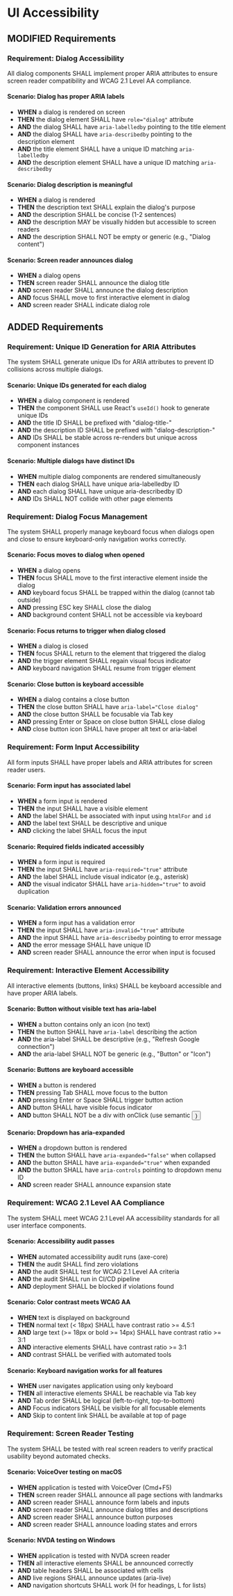 # UI Accessibility

## MODIFIED Requirements

### Requirement: Dialog Accessibility
All dialog components SHALL implement proper ARIA attributes to ensure screen reader compatibility and WCAG 2.1 Level AA compliance.

#### Scenario: Dialog has proper ARIA labels
- **WHEN** a dialog is rendered on screen
- **THEN** the dialog element SHALL have `role="dialog"` attribute
- **AND** the dialog SHALL have `aria-labelledby` pointing to the title element
- **AND** the dialog SHALL have `aria-describedby` pointing to the description element
- **AND** the title element SHALL have a unique ID matching `aria-labelledby`
- **AND** the description element SHALL have a unique ID matching `aria-describedby`

#### Scenario: Dialog description is meaningful
- **WHEN** a dialog is rendered
- **THEN** the description text SHALL explain the dialog's purpose
- **AND** the description SHALL be concise (1-2 sentences)
- **AND** the description MAY be visually hidden but accessible to screen readers
- **AND** the description SHALL NOT be empty or generic (e.g., "Dialog content")

#### Scenario: Screen reader announces dialog
- **WHEN** a dialog opens
- **THEN** screen reader SHALL announce the dialog title
- **AND** screen reader SHALL announce the dialog description
- **AND** focus SHALL move to first interactive element in dialog
- **AND** screen reader SHALL indicate dialog role

## ADDED Requirements

### Requirement: Unique ID Generation for ARIA Attributes
The system SHALL generate unique IDs for ARIA attributes to prevent ID collisions across multiple dialogs.

#### Scenario: Unique IDs generated for each dialog
- **WHEN** a dialog component is rendered
- **THEN** the component SHALL use React's `useId()` hook to generate unique IDs
- **AND** the title ID SHALL be prefixed with "dialog-title-"
- **AND** the description ID SHALL be prefixed with "dialog-description-"
- **AND** IDs SHALL be stable across re-renders but unique across component instances

#### Scenario: Multiple dialogs have distinct IDs
- **WHEN** multiple dialog components are rendered simultaneously
- **THEN** each dialog SHALL have unique aria-labelledby ID
- **AND** each dialog SHALL have unique aria-describedby ID
- **AND** IDs SHALL NOT collide with other page elements

### Requirement: Dialog Focus Management
The system SHALL properly manage keyboard focus when dialogs open and close to ensure keyboard-only navigation works correctly.

#### Scenario: Focus moves to dialog when opened
- **WHEN** a dialog opens
- **THEN** focus SHALL move to the first interactive element inside the dialog
- **AND** keyboard focus SHALL be trapped within the dialog (cannot tab outside)
- **AND** pressing ESC key SHALL close the dialog
- **AND** background content SHALL not be accessible via keyboard

#### Scenario: Focus returns to trigger when dialog closed
- **WHEN** a dialog is closed
- **THEN** focus SHALL return to the element that triggered the dialog
- **AND** the trigger element SHALL regain visual focus indicator
- **AND** keyboard navigation SHALL resume from trigger element

#### Scenario: Close button is keyboard accessible
- **WHEN** a dialog contains a close button
- **THEN** the close button SHALL have `aria-label="Close dialog"`
- **AND** the close button SHALL be focusable via Tab key
- **AND** pressing Enter or Space on close button SHALL close dialog
- **AND** close button icon SHALL have proper alt text or aria-label

### Requirement: Form Input Accessibility
All form inputs SHALL have proper labels and ARIA attributes for screen reader users.

#### Scenario: Form input has associated label
- **WHEN** a form input is rendered
- **THEN** the input SHALL have a visible <label> element
- **AND** the label SHALL be associated with input using `htmlFor` and `id`
- **AND** the label text SHALL be descriptive and unique
- **AND** clicking the label SHALL focus the input

#### Scenario: Required fields indicated accessibly
- **WHEN** a form input is required
- **THEN** the input SHALL have `aria-required="true"` attribute
- **AND** the label SHALL include visual indicator (e.g., asterisk)
- **AND** the visual indicator SHALL have `aria-hidden="true"` to avoid duplication

#### Scenario: Validation errors announced
- **WHEN** a form input has a validation error
- **THEN** the input SHALL have `aria-invalid="true"` attribute
- **AND** the input SHALL have `aria-describedby` pointing to error message
- **AND** the error message SHALL have unique ID
- **AND** screen reader SHALL announce the error when input is focused

### Requirement: Interactive Element Accessibility
All interactive elements (buttons, links) SHALL be keyboard accessible and have proper ARIA labels.

#### Scenario: Button without visible text has aria-label
- **WHEN** a button contains only an icon (no text)
- **THEN** the button SHALL have `aria-label` describing the action
- **AND** the aria-label SHALL be descriptive (e.g., "Refresh Google connection")
- **AND** the aria-label SHALL NOT be generic (e.g., "Button" or "Icon")

#### Scenario: Buttons are keyboard accessible
- **WHEN** a button is rendered
- **THEN** pressing Tab SHALL move focus to the button
- **AND** pressing Enter or Space SHALL trigger button action
- **AND** button SHALL have visible focus indicator
- **AND** button SHALL NOT be a div with onClick (use semantic <button>)

#### Scenario: Dropdown has aria-expanded
- **WHEN** a dropdown button is rendered
- **THEN** the button SHALL have `aria-expanded="false"` when collapsed
- **AND** the button SHALL have `aria-expanded="true"` when expanded
- **AND** the button SHALL have `aria-controls` pointing to dropdown menu ID
- **AND** screen reader SHALL announce expansion state

### Requirement: WCAG 2.1 Level AA Compliance
The system SHALL meet WCAG 2.1 Level AA accessibility standards for all user interface components.

#### Scenario: Accessibility audit passes
- **WHEN** automated accessibility audit runs (axe-core)
- **THEN** the audit SHALL find zero violations
- **AND** the audit SHALL test for WCAG 2.1 Level AA criteria
- **AND** the audit SHALL run in CI/CD pipeline
- **AND** deployment SHALL be blocked if violations found

#### Scenario: Color contrast meets WCAG AA
- **WHEN** text is displayed on background
- **THEN** normal text (< 18px) SHALL have contrast ratio >= 4.5:1
- **AND** large text (>= 18px or bold >= 14px) SHALL have contrast ratio >= 3:1
- **AND** interactive elements SHALL have contrast ratio >= 3:1
- **AND** contrast SHALL be verified with automated tools

#### Scenario: Keyboard navigation works for all features
- **WHEN** user navigates application using only keyboard
- **THEN** all interactive elements SHALL be reachable via Tab key
- **AND** Tab order SHALL be logical (left-to-right, top-to-bottom)
- **AND** Focus indicators SHALL be visible for all focusable elements
- **AND** Skip to content link SHALL be available at top of page

### Requirement: Screen Reader Testing
The system SHALL be tested with real screen readers to verify practical usability beyond automated checks.

#### Scenario: VoiceOver testing on macOS
- **WHEN** application is tested with VoiceOver (Cmd+F5)
- **THEN** screen reader SHALL announce all page sections with landmarks
- **AND** screen reader SHALL announce form labels and inputs
- **AND** screen reader SHALL announce dialog titles and descriptions
- **AND** screen reader SHALL announce button purposes
- **AND** screen reader SHALL announce loading states and errors

#### Scenario: NVDA testing on Windows
- **WHEN** application is tested with NVDA screen reader
- **THEN** all interactive elements SHALL be announced correctly
- **AND** table headers SHALL be associated with cells
- **AND** live regions SHALL announce updates (aria-live)
- **AND** navigation shortcuts SHALL work (H for headings, L for lists)
